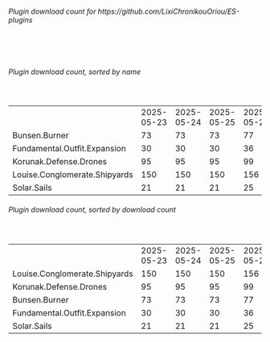 <h6>Plugin download count for https://github.com/LixiChronikouOriou/ES-plugins</h6><br>
<br>
<h6>Plugin download count, sorted by name</h6><sub><sup><br>
<table>
	<tr>
		<td></td>
		<td>2025-05-23</td>
		<td>2025-05-24</td>
		<td>2025-05-25</td>
		<td>2025-05-26</td>
		<td>2025-05-27</td>
		<td>2025-05-28</td>
		<td>2025-05-29</td>
		<td>today +</td>
	</tr>
	<tr>
		<td>Bunsen.Burner</td>
		<td>73</td>
		<td>73</td>
		<td>73</td>
		<td>77</td>
		<td>88</td>
		<td>88</td>
		<td>88</td>
		<td></td>
	</tr>
	<tr>
		<td>Fundamental.Outfit.Expansion</td>
		<td>30</td>
		<td>30</td>
		<td>30</td>
		<td>36</td>
		<td>55</td>
		<td>57</td>
		<td>59</td>
		<td>+ 2</td>
	</tr>
	<tr>
		<td>Korunak.Defense.Drones</td>
		<td>95</td>
		<td>95</td>
		<td>95</td>
		<td>99</td>
		<td>101</td>
		<td>101</td>
		<td>101</td>
		<td></td>
	</tr>
	<tr>
		<td>Louise.Conglomerate.Shipyards</td>
		<td>150</td>
		<td>150</td>
		<td>150</td>
		<td>156</td>
		<td>167</td>
		<td>169</td>
		<td>169</td>
		<td></td>
	</tr>
	<tr>
		<td>Solar.Sails</td>
		<td>21</td>
		<td>21</td>
		<td>21</td>
		<td>25</td>
		<td>34</td>
		<td>34</td>
		<td>34</td>
		<td></td>
	</tr>
</table>
</sub></sup>
<h6>Plugin download count, sorted by download count</h6><sub><sup><br>
<table>
	<tr>
		<td></td>
		<td>2025-05-23</td>
		<td>2025-05-24</td>
		<td>2025-05-25</td>
		<td>2025-05-26</td>
		<td>2025-05-27</td>
		<td>2025-05-28</td>
		<td>2025-05-29</td>
		<td>today +</td>
	</tr>
	<tr>
		<td>Louise.Conglomerate.Shipyards</td>
		<td>150</td>
		<td>150</td>
		<td>150</td>
		<td>156</td>
		<td>167</td>
		<td>169</td>
		<td>169</td>
		<td></td>
	</tr>
	<tr>
		<td>Korunak.Defense.Drones</td>
		<td>95</td>
		<td>95</td>
		<td>95</td>
		<td>99</td>
		<td>101</td>
		<td>101</td>
		<td>101</td>
		<td></td>
	</tr>
	<tr>
		<td>Bunsen.Burner</td>
		<td>73</td>
		<td>73</td>
		<td>73</td>
		<td>77</td>
		<td>88</td>
		<td>88</td>
		<td>88</td>
		<td></td>
	</tr>
	<tr>
		<td>Fundamental.Outfit.Expansion</td>
		<td>30</td>
		<td>30</td>
		<td>30</td>
		<td>36</td>
		<td>55</td>
		<td>57</td>
		<td>59</td>
		<td>+ 2</td>
	</tr>
	<tr>
		<td>Solar.Sails</td>
		<td>21</td>
		<td>21</td>
		<td>21</td>
		<td>25</td>
		<td>34</td>
		<td>34</td>
		<td>34</td>
		<td></td>
	</tr>
</table>
</sub></sup>
